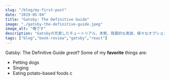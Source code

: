 ```yaml
---
slug: "/blog/my-first-post"
date: "2019-05-04"
title: "Gatsby: The Definitive Guide"
image: "./gatsby-the-definitive-guide.jpeg"
image_alt: "俺です"
description: "Gatsbyの充実したチュートリアル、本質、発展的な実装、様々なオプションの網羅的紹介。入門から実戦までの決定版" 
tags: ["blog","book-review","gatsby","react"]
---
```


Gatsby: The Definitive Guide *great*?
Some of my **favorite** things are:
* Petting dogs
* Singing
* Eating potato-based foods c